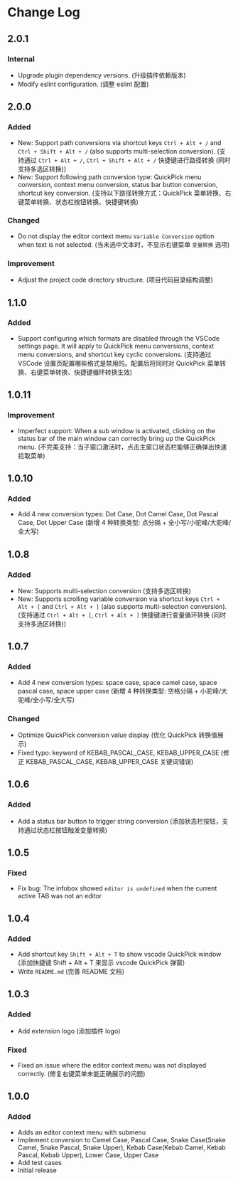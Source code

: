 # Change Log

<!--

Check [Keep a Changelog](http://keepachangelog.com/) for recommendations on how to structure this file.

All notable changes to this extension will be documented in this file.

The format is based on [Keep a Changelog](https://keepachangelog.com/en/1.1.0/),
and this project adheres to [Semantic Versioning](https://semver.org/spec/v2.0.0.html).

-->

<!--

## [Unreleased]

### Added

### Changed

### Removed

### Internal

-->

## 2.0.1

### Internal

- Upgrade plugin dependency versions. (升级插件依赖版本)
- Modify eslint configuration. (调整 eslint 配置)

## 2.0.0

### Added

- New: Support path conversions via shortcut keys `Ctrl + Alt + /` and `Ctrl + Shift + Alt + /` (also supports multi-selection conversion). (支持通过 `Ctrl + Alt + /`, `Ctrl + Shift + Alt + /` 快捷键进行路径转换 (同时支持多选区转换))
- New: Support following path conversion type: QuickPick menu conversion, context menu conversion, status bar button conversion, shortcut key conversion. (支持以下路径转换方式：QuickPick 菜单转换、右键菜单转换、状态栏按钮转换、快捷键转换)

### Changed

- Do not display the editor context menu `Variable Conversion` option when text is not selected. (当未选中文本时，不显示右键菜单 `变量转换` 选项)

### Improvement

- Adjust the project code directory structure. (项目代码目录结构调整)

## 1.1.0

### Added

- Support configuring which formats are disabled through the VSCode settings page. It will apply to QuickPick menu conversions, context menu conversions, and shortcut key cyclic conversions. (支持通过 VSCode 设置页配置哪些格式是禁用的。配置后将同时对 QuickPick 菜单转换、右键菜单转换、快捷键循环转换生效)

## 1.0.11

### Improvement

- Imperfect support: When a sub window is activated, clicking on the status bar of the main window can correctly bring up the QuickPick menu. (不完美支持：当子窗口激活时，点击主窗口状态栏能够正确弹出快速拾取菜单)

## 1.0.10

### Added

- Add 4 new conversion types: Dot Case, Dot Camel Case, Dot Pascal Case, Dot Upper Case (新增 4 种转换类型: 点分隔 + 全小写/小驼峰/大驼峰/全大写)

## 1.0.8

### Added

- New: Supports multi-selection conversion (支持多选区转换)
- New: Supports scrolling variable conversion via shortcut keys `Ctrl + Alt + [` and `Ctrl + Alt + ]` (also supports multi-selection conversion). (支持通过 `Ctrl + Alt + [`, `Ctrl + Alt + ]` 快捷键进行变量循环转换 (同时支持多选区转换))

## 1.0.7

### Added

- Add 4 new conversion types: space case, space camel case, space pascal case, space upper case (新增 4 种转换类型: 空格分隔 + 小驼峰/大驼峰/全小写/全大写)

### Changed

- Optimize QuickPick conversion value display (优化 QuickPick 转换值展示)
- Fixed typo: keyword of KEBAB_PASCAL_CASE, KEBAB_UPPER_CASE (修正 KEBAB_PASCAL_CASE, KEBAB_UPPER_CASE 关键词错误)

## 1.0.6

### Added

- Add a status bar button to trigger string conversion (添加状态栏按钮，支持通过状态栏按钮触发变量转换)

## 1.0.5

### Fixed

- Fix bug: The infobox showed `editor is undefined` when the current active TAB was not an editor

## 1.0.4

### Added

- Add shortcut key `Shift + Alt + T` to show vscode QuickPick window (添加快捷键 Shift + Alt + T 来显示 vscode QuickPick 弹窗)
- Write `README.md` (完善 README 文档)

## 1.0.3

### Added

- Add extension logo (添加插件 logo)

### Fixed

- Fixed an issue where the editor context menu was not displayed correctly. (修复右键菜单未能正确展示的问题)

## 1.0.0

### Added

- Adds an editor context menu with submenu
- Implement conversion to Camel Case, Pascal Case, Snake Case(Snake Camel, Snake Pascal, Snake Upper), Kebab Case(Kebab Camel, Kebab Pascal, Kebab Upper), Lower Case, Upper Case
- Add test cases
- Initial release